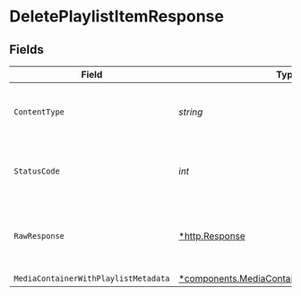 # DeletePlaylistItemResponse


## Fields

| Field                                                                                                           | Type                                                                                                            | Required                                                                                                        | Description                                                                                                     |
| --------------------------------------------------------------------------------------------------------------- | --------------------------------------------------------------------------------------------------------------- | --------------------------------------------------------------------------------------------------------------- | --------------------------------------------------------------------------------------------------------------- |
| `ContentType`                                                                                                   | *string*                                                                                                        | :heavy_check_mark:                                                                                              | HTTP response content type for this operation                                                                   |
| `StatusCode`                                                                                                    | *int*                                                                                                           | :heavy_check_mark:                                                                                              | HTTP response status code for this operation                                                                    |
| `RawResponse`                                                                                                   | [*http.Response](https://pkg.go.dev/net/http#Response)                                                          | :heavy_check_mark:                                                                                              | Raw HTTP response; suitable for custom response parsing                                                         |
| `MediaContainerWithPlaylistMetadata`                                                                            | [*components.MediaContainerWithPlaylistMetadata](../../models/components/mediacontainerwithplaylistmetadata.md) | :heavy_minus_sign:                                                                                              | OK                                                                                                              |